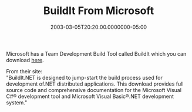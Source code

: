 ﻿---
title: BuildIt From Microsoft
date: "2003-03-05T20:20:00.0000000-05:00"
description: Microsoft has a Team Development Build Tool called BuildIt which
featuredImage: /img/msbuild.png
---

Microsoft has a Team Development Build Tool called BuildIt which you can download [here](http://www.microsoft.com/downloads/details.aspx?FamilyID=b32497b0-77f7-4831-9c55-58bf3962163e&DisplayLang=en).

From their site:\
"BuildIt.NET is designed to jump-start the build process used for development of.NET distributed applications. This download provides full source code and comprehensive documentation for the Microsoft Visual C#® development tool and Microsoft Visual Basic®.NET development system."

